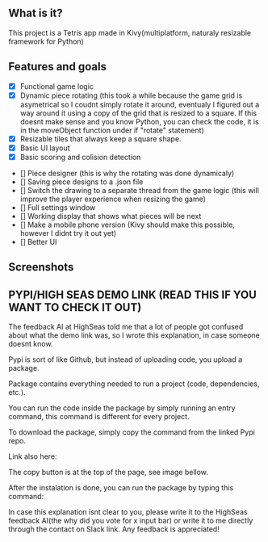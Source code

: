 ## What is it?
<p>This project is a Tetris app made in Kivy(multiplatform, naturaly resizable framework for Python)</p>

## Features and goals
- [X] Functional game logic
- [X] Dynamic piece rotating (this took a while because the game grid is asymetrical so I coudnt simply rotate it around, eventualy I figured out a way around it using a copy of the grid that is resized to a square. If this doesnt make sense and you know Python, you can check the code, it is in the moveObject function under if "rotate" statement)
- [X] Resizable tiles that always keep a square shape.
- [X] Basic UI layout
- [X] Basic scoring and colision detection
- [] Piece designer (this is why the rotating was done dynamicaly)
- [] Saving piece designs to a .json file
- [] Switch the drawing to a separate thread from the game logic (this will improve the player experience when resizing the game)
- [] Full settings window
- [] Working display that shows what pieces will be next
- [] Make a mobile phone version (Kivy should make this possible, however I didnt try it out yet)  
- [] Better UI

## Screenshots

## PYPI/HIGH SEAS DEMO LINK (READ THIS IF YOU WANT TO CHECK IT OUT)
<p>The feedback AI at HighSeas told me that a lot of people got confused about what the demo link was, so I wrote this explanation, in case someone doesnt know.</p>
<p>Pypi is sort of like Github, but instead of uploading code, you upload a package.</p>
<p>Package contains everything needed to run a project (code, dependencies, etc.).</p>
<p>You can run the code inside the package by simply running an entry command, this command is different for every project.</p>
<p>To download the package, simply copy the command from the linked Pypi repo.</p>
<p>Link also here: </p>
<p>The copy button is at the top of the page, see image bellow.</p>

<p>After the instalation is done, you can run the package by typing this command: </p>
<p>In case this explanation isnt clear to you, please write it to the HighSeas feedback AI(the why did you vote for x input bar) or write it to me directly through the contact on Slack link. Any feedback is appreciated!</p>